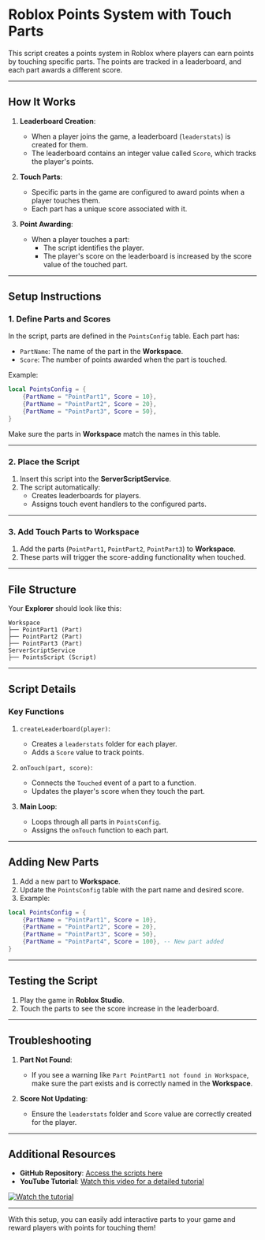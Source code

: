 
# Roblox Points System with Touch Parts

This script creates a points system in Roblox where players can earn points by touching specific parts. The points are tracked in a leaderboard, and each part awards a different score.

---

## How It Works

1. **Leaderboard Creation**:
   - When a player joins the game, a leaderboard (`leaderstats`) is created for them.
   - The leaderboard contains an integer value called `Score`, which tracks the player's points.

2. **Touch Parts**:
   - Specific parts in the game are configured to award points when a player touches them.
   - Each part has a unique score associated with it.

3. **Point Awarding**:
   - When a player touches a part:
     - The script identifies the player.
     - The player's score on the leaderboard is increased by the score value of the touched part.

---

## Setup Instructions

### 1. Define Parts and Scores
In the script, parts are defined in the `PointsConfig` table. Each part has:
- `PartName`: The name of the part in the **Workspace**.
- `Score`: The number of points awarded when the part is touched.

Example:
```lua
local PointsConfig = {
    {PartName = "PointPart1", Score = 10},
    {PartName = "PointPart2", Score = 20},
    {PartName = "PointPart3", Score = 50},
}
```
Make sure the parts in **Workspace** match the names in this table.

---

### 2. Place the Script
1. Insert this script into the **ServerScriptService**.
2. The script automatically:
   - Creates leaderboards for players.
   - Assigns touch event handlers to the configured parts.

---

### 3. Add Touch Parts to Workspace
1. Add the parts (`PointPart1`, `PointPart2`, `PointPart3`) to **Workspace**.
2. These parts will trigger the score-adding functionality when touched.

---

## File Structure

Your **Explorer** should look like this:

```
Workspace
├── PointPart1 (Part)
├── PointPart2 (Part)
├── PointPart3 (Part)
ServerScriptService
├── PointsScript (Script)
```

---

## Script Details

### Key Functions
1. `createLeaderboard(player)`:
   - Creates a `leaderstats` folder for each player.
   - Adds a `Score` value to track points.

2. `onTouch(part, score)`:
   - Connects the `Touched` event of a part to a function.
   - Updates the player's score when they touch the part.

3. **Main Loop**:
   - Loops through all parts in `PointsConfig`.
   - Assigns the `onTouch` function to each part.

---

## Adding New Parts

1. Add a new part to **Workspace**.
2. Update the `PointsConfig` table with the part name and desired score.
3. Example:
```lua
local PointsConfig = {
    {PartName = "PointPart1", Score = 10},
    {PartName = "PointPart2", Score = 20},
    {PartName = "PointPart3", Score = 50},
    {PartName = "PointPart4", Score = 100}, -- New part added
}
```

---

## Testing the Script

1. Play the game in **Roblox Studio**.
2. Touch the parts to see the score increase in the leaderboard.

---

## Troubleshooting

1. **Part Not Found**:
   - If you see a warning like `Part PointPart1 not found in Workspace`, make sure the part exists and is correctly named in the **Workspace**.

2. **Score Not Updating**:
   - Ensure the `leaderstats` folder and `Score` value are correctly created for the player.

---

## Additional Resources

- **GitHub Repository**: [Access the scripts here](https://github.com/sugeng-riyanto/Scoring-or-add-points-in-Roblox/tree/main)
- **YouTube Tutorial**: [Watch this video for a detailed tutorial](https://youtu.be/WpsBeFhSqR8)


[![Watch the tutorial](https://img.youtube.com/vi/WpsBeFhSqR8/maxresdefault.jpg)](https://www.youtube.com/watch?v=WpsBeFhSqR8&ab_channel=PhysicsandCoding)


---

With this setup, you can easily add interactive parts to your game and reward players with points for touching them!
